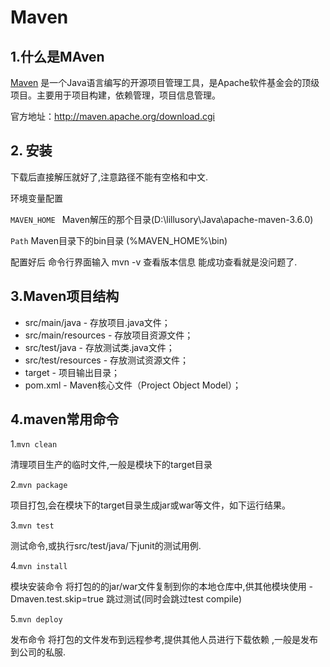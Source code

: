 # Maven

## 1.什么是MAven

[Maven](https://maven.apache.org/) 是一个Java语言编写的开源项目管理工具，是Apache软件基金会的顶级项目。主要用于项目构建，依赖管理，项目信息管理。 

官方地址：<http://maven.apache.org/download.cgi> 

## 2. 安装 

下载后直接解压就好了,注意路径不能有空格和中文.

环境变量配置

`MAVEN_HOME ` Maven解压的那个目录(D:\lillusory\Java\apache-maven-3.6.0)

`Path` Maven目录下的bin目录 (%MAVEN_HOME%\bin)

配置好后 命令行界面输入 mvn -v 查看版本信息 能成功查看就是没问题了.

## 3.Maven项目结构

- src/main/java - 存放项目.java文件；
- src/main/resources - 存放项目资源文件；
- src/test/java - 存放测试类.java文件；
- src/test/resources - 存放测试资源文件；
- target - 项目输出目录；
- pom.xml - Maven核心文件（Project Object Model）；

## 4.maven常用命令

1.`mvn clean` 

清理项目生产的临时文件,一般是模块下的target目录

2.`mvn package`

项目打包,会在模块下的target目录生成jar或war等文件，如下运行结果。 

3.`mvn test`  

测试命令,或执行src/test/java/下junit的测试用例. 

4.`mvn install`  

模块安装命令 将打包的的jar/war文件复制到你的本地仓库中,供其他模块使用 -Dmaven.test.skip=true 跳过测试(同时会跳过test compile) 

5.`mvn deploy` 

发布命令 将打包的文件发布到远程参考,提供其他人员进行下载依赖 ,一般是发布到公司的私服.

